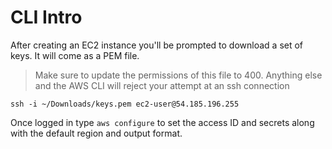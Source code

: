 # CLI Intro

After creating an EC2 instance you'll be prompted to download a set of keys. It will come as a PEM file.

> Make sure to update the permissions of this file to 400. Anything else and the AWS CLI will reject your attempt at an ssh connection

`ssh -i ~/Downloads/keys.pem ec2-user@54.185.196.255`

Once logged in type `aws configure` to set the access ID and secrets along with the default region and output format.